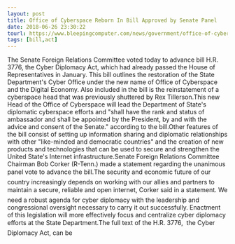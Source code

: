 ```yaml
---
layout: post
title: Office of Cyberspace Reborn In Bill Approved by Senate Panel
date: 2018-06-26 23:30:22
tourl: https://www.bleepingcomputer.com/news/government/office-of-cyberspace-reborn-in-bill-approved-by-senate-panel/
tags: [bill,act]
---
```

The Senate Foreign Relations Committee voted today to advance bill H.R. 3776, the Cyber Diplomacy Act, which had already passed the House of Representatives in January. This bill outlines the restoration of the State Department's Cyber Office under the new name of Office of Cyberspace and the Digital Economy. Also included in the bill is the reinstatement of a cyberspace head that was previously shuttered by Rex Tillerson.This new Head of the Office of Cyberspace will lead the Department of State's diplomatic cyberspace efforts and "shall have the rank and status of ambassador and shall be appointed by the President, by and with the advice and consent of the Senate." according to the bill.Other features of the bill consist of setting up information sharing and diplomatic relationships with other "like-minded and democratic countries" and the creation of new products and technologies that can be used to secure and strengthen the United State's Internet infrastructure.Senate Foreign Relations Committee Chairman Bob Corker (R-Tenn.) made a statement regarding the unanimous panel vote to advance the bill.The security and economic future of our country increasingly depends on working with our allies and partners to maintain a secure, reliable and open internet, Corker said in a statement. We need a robust agenda for cyber diplomacy with the leadership and congressional oversight necessary to carry it out successfully. Enactment of this legislation will more effectively focus and centralize cyber diplomacy efforts at the State Department.The full text of the H.R. 3776,  the Cyber Diplomacy Act, can be 